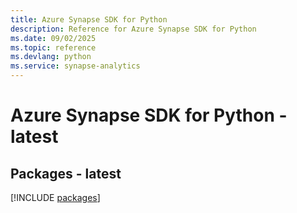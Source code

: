 ```yaml
---
title: Azure Synapse SDK for Python
description: Reference for Azure Synapse SDK for Python
ms.date: 09/02/2025
ms.topic: reference
ms.devlang: python
ms.service: synapse-analytics
---
```

# Azure Synapse SDK for Python - latest
## Packages - latest
[!INCLUDE [packages](synapse-index.md)]